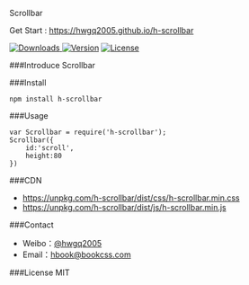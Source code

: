 Scrollbar

Get Start : https://hwgq2005.github.io/h-scrollbar

<p align="left">
<a href="https://www.npmjs.com/package/h-scrollbar"><img src="https://img.shields.io/npm/dt/h-scrollbar.svg" alt="Downloads"> </a><a href="https://www.npmjs.com/package/h-scrollbar"><img src="https://img.shields.io/npm/v/h-scrollbar.svg" alt="Version"></a> <a href="https://www.npmjs.com/package/h-scrollbar"><img src="https://img.shields.io/npm/l/h-scrollbar.svg" alt="License"></a>
</p>

###Introduce
Scrollbar

###Install
```
npm install h-scrollbar  
```

###Usage
```
var Scrollbar = require('h-scrollbar');
Scrollbar({
	id:'scroll',
	height:80
})
```
###CDN

- https://unpkg.com/h-scrollbar/dist/css/h-scrollbar.min.css
- https://unpkg.com/h-scrollbar/dist/js/h-scrollbar.min.js

###Contact

- Weibo：[@hwgq2005](http://www.weibo.com/hwgq2005) 
- Email：hbook@bookcss.com

###License
MIT